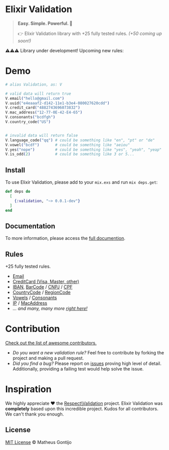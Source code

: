 <!-- @TODO: logo here -->

# Elixir Validation

<!-- @TODO: add travis and code coverage here -->
<!-- [![Build Status](http://img.shields.io/travis/zenorocha/clipboard.js/master.svg?style=flat)](https://travis-ci.org/zenorocha/clipboard.js) -->
<!-- ![Killing Flash](https://img.shields.io/badge/killing-flash-brightgreen.svg?style=flat) -->

> **Easy. Simple. Powerful. 💪**
>
> 👉 Elixir Validation library with +25 fully tested rules. *(+50 coming up soon!)*

⚠️⚠️⚠️ Library under development! Upcoming new rules: <!-- @TODO: update upcoming list here --> 

# Demo

```elixir
# alias Validation, as: V

# valid data will return true
V.email("hello@gmail.com")
V.uuid("e4eaaaf2-d142-11e1-b3e4-080027620cdd")
V.credit_card("4882743696073832")
V.mac_address("12-77-0E-42-E4-65")
V.consonants("bcdfgh")
V.country_code("US")


# invalid data will return false
V.language_code("qq") # could be something like "en", "pt" or "de"
V.vowel("bcdf")       # could be something like "aeiou"
V.yes("nope")         # could be something like "yes", "yeah", "yeap"
V.is_odd(2)           # could be something like 3 or 5... 
```

## Install

To use Elixir Validation, please add to your `mix.exs` and run `mix deps.get`:

```elixir
def deps do
  [
    {:validation, "~> 0.0.1-dev"}
  ]
end
```

<!-- @TODO: update this -->
<!-- Compatibility: elixir 1.3+ --> 

## Documentation

To more information, please access the [full documention](http://google.com/). <!-- @TODO: update link -->

## Rules

+25 fully tested rules.

- [Email](http://google.com/)
- [CreditCard (Visa, Master, other)](http://google.com/)
- [IBAN](http://google.com/), [BarCode](http://google.com/) / [CNPJ](http://google.com/) / [CPF](http://google.com/)
- [CountryCode](http://google.com/) / [RegionCode](http://google.com/)
- [Vowels](http://google.com/) / [Consonants](http://google.com/)
- [IP](http://google.com/) / [MacAddress](http://google.com/)
- *... and many, many more [right here!](http://google.com/)*

# Contribution

[Check out the list of awesome contributors.](http://google.com/)

- *Do you want a new validation rule?* Feel free to contribute by forking the project and making a pull request.
- *Did you find a bug?* Please report on [issues](http://google.com)<!-- @TODO: update link --> proving high level of detail. Additionally, providing a failing test would help solve the issue.

# Inspiration

We highly appreciate ❤️ the [Respect\Validation](https://github.com/Respect/Validation) project. Elixir Validation was **completely** based upon this incredible project. Kudos for all contributors. We can't thank you enough.

## License

[MIT License](http://google.com) © Matheus Gontijo <!-- @TODO: update link -->
